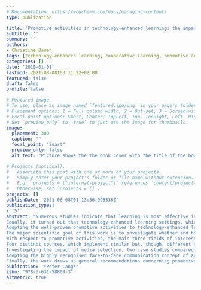 ```yaml
---
# Documentation: https://wowchemy.com/docs/managing-content/
type: publication

title: 'Promotive activities in technology-enhanced learning: the impact of media selection on peer review, active listening and motivational aspects'
subtitle: ''
summary: ''
authors:
- Christine Bauer
tags: [technology-enhanced learning, cooperative learning, promotive activities, person-centered learning, peer review, active listening, motivation]
categories: []
date: '2010-01-01'
lastmod: 2021-08-08T03:11:22+02:00
featured: false
draft: false
profile: false

# Featured image
# To use, place an image named `featured.jpg/png` in your page's folder.
# Placement options: 1 = Full column width, 2 = Out-set, 3 = Screen-width
# Focal point options: Smart, Center, TopLeft, Top, TopRight, Left, Right, BottomLeft, Bottom, BottomRight
# Set `preview_only` to `true` to just use the image for thumbnails.
image:
  placement: 300
  caption: ""
  focal_point: "Smart"
  preview_only: false
  alt_text: "Picture shows the the book cover with the title of the book (Promotive Activities in Technology-Enhanced Learning: The Impact of Media Selection on Peer Review, Active Listening and Motivational Aspects), the author name (Christine Bauer), and publisher name (Peter Lang)"

# Projects (optional).
#   Associate this post with one or more of your projects.
#   Simply enter your project's folder or file name without extension.
#   E.g. `projects = ["internal-project"]` references `content/project/deep-learning/index.md`.
#   Otherwise, set `projects = []`.
projects: []
publishDate: '2021-08-08T01:13:56.996336Z'
publication_types:
- '5'
abstract: "Numerous studies indicate that learning is most effective in terms of persistency when it addresses the whole person rather than merely the intellect. Based on the person-centred approach to learning, a set of non- directive, promotive activities that foster significant learning have been identified and extensively researched in classroom settings.
Equally, it turned out that technology-enhanced learning settings, which thoughtfully combine online elements with learning in presence phases, have benefits compared to pure e-learning or traditional learning settings in class. For instance, a combination allows creating or making use of distinct settings according to requirements of, for example, different learning phases, activities, or styles, etc. that are most likely distinct as also the results of this work show.
Adopting the well-proven promotive activities to technology-enhanced learning environments is, though, challenging as transferring these activities to technology-enhanced settings requires appropriate media selection, adequate adaptation of activity patterns to a chosen setting, and -- above all -- respective media competence that allows for conveying the underlying interpersonal qualities with the respective medium. Nevertheless, as this work demonstrates, the person-centred approach with the three levels of learning and personal growth (intellect, social skills, and personality) and technology-enhanced learning complement one another and are, thus, a particularly effective combination.
The major scientific goal of this work is to investigate whether and how non-directive, promotive activities may be applied in cooperative technology-enhanced learning settings. Besides transferring existing activity patterns to the online context, this work presents -- by giving practical examples -- new opportunities that could only emerge with technology enhancement.
With respect to promotive activities, the main three fields of interest are: motivational aspects, the impact of media selection on peer review, and active listening with means of written online communication. By combining qualitative and quantitative methods, these aspects have been investigated in a scale of studies conducted in five distinct courses at the University of Vienna.
Four distinct courses, which implement similar but, though, different course designs, were compared with the aim to identify pedagogical elements that drive motivation. As expected, students appreciate the person-centred style. Furthermore, rewarding self-initiative and high practical relevance are qualified motivation drivers.
Investigating the impact of media selection, two case studies compared online and face-to-face peer reviews. With respect to cooperative learn- ing, the studies explored communication and collaboration aspects. Furthermore the quality and kind of feedback were analysed. Essentially, the setting with written online peer review and the possibility to raise a query seemed highly appropriate.
Adopting the highly recognised face-to-face communication concept of active listening in settings with written online communication is a novel asset that had been explored in two case studies. Demanding both verbal and nonverbal skills, this way of communication improves mutual understanding by using techniques like paraphrasing. For instance, it avoids misunderstandings and in conflicts people tend to be more willing to explain in detail, which increases chances to find a joint solution. The presented studies investigate active listening in an educational setting using written online communication. Thereby, the focus laid on instant messaging and e-mail communication, examining both settings' capacities and differences and exploring whether active listening is effective in written online communication. Besides demonstrating that active listen- ing is not limited to an oral setting, these studies aimed at investigating students' media competence. Interestingly enough, students' report scepticism although analysis of their communicative behaviour provides evidence that students are able to overcome the difficulties of the respectively used media (instant messaging and e-mail) and can, hence, apply the concept accordingly. While, naturally, there are limitations to expressing empathy in online settings, the latter were found to offer valuable opportunities that face-to-face conversations tend to lack. For instance, it appears that instant messaging tools leave control with the person who expresses his or her thought. This allows this person to completely verbalise his or her thought before responding. Analysis re- veals that the benefits can already be observed with newcomers to the concept.
Finally, the work draws up general recommendations concerning promotive activities in technology-enhanced learning settings in higher education targeted at students of business informatics and computer science. Findings do not only give direction to educators but do, more- over, provide indication for tool designers, what they need to take into consideration when developing tools that support whole person learning."
publication: '*Peter Lang*'
isbn: "978-3-631-58809-3"
altmetric: true
---
```


